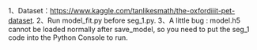 1、Dataset：https://www.kaggle.com/tanlikesmath/the-oxfordiiit-pet-dataset. 
2、Run model_fit.py before seg_1.py. 
3、A little bug : model.h5 cannot be loaded normally after save_model, so you need to put the seg_1 code into the Python Console to run.
